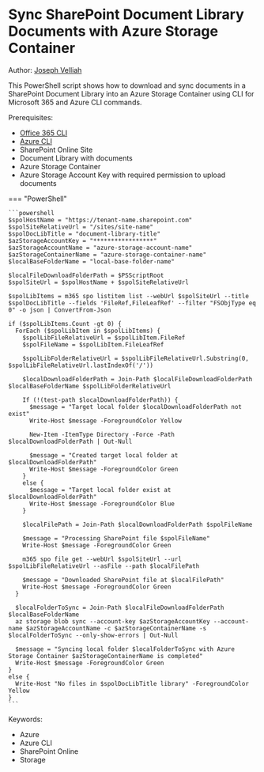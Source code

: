 # Sync SharePoint Document Library Documents with Azure Storage Container

Author: [Joseph Velliah](https://sprider.blog/sync-sp-library-with-az-storage-container)

This PowerShell script shows how to download and sync documents in a SharePoint Document Library into an Azure Storage Container using CLI for Microsoft 365 and Azure CLI commands.

Prerequisites:

- [Office 365 CLI](https://pnp.github.io/cli-microsoft365/)
- [Azure CLI](https://docs.microsoft.com/en-us/cli/azure/?view=azure-cli-latest)
- SharePoint Online Site
- Document Library with documents
- Azure Storage Container
- Azure Storage Account Key with required permission to upload documents

=== "PowerShell"

    ```powershell
    $spolHostName = "https://tenant-name.sharepoint.com"
    $spolSiteRelativeUrl = "/sites/site-name"
    $spolDocLibTitle = "document-library-title"
    $azStorageAccountKey = "*****************"
    $azStorageAccountName = "azure-storage-account-name"
    $azStorageContainerName = "azure-storage-container-name"
    $localBaseFolderName = "local-base-folder-name"

    $localFileDownloadFolderPath = $PSScriptRoot
    $spolSiteUrl = $spolHostName + $spolSiteRelativeUrl

    $spolLibItems = m365 spo listitem list --webUrl $spolSiteUrl --title $spolDocLibTitle --fields 'FileRef,FileLeafRef' --filter "FSObjType eq 0" -o json | ConvertFrom-Json

    if ($spolLibItems.Count -gt 0) {
      ForEach ($spolLibItem in $spolLibItems) {
        $spolLibFileRelativeUrl = $spolLibItem.FileRef
        $spolFileName = $spolLibItem.FileLeafRef

        $spolLibFolderRelativeUrl = $spolLibFileRelativeUrl.Substring(0, $spolLibFileRelativeUrl.lastIndexOf('/'))

        $localDownloadFolderPath = Join-Path $localFileDownloadFolderPath $localBaseFolderName $spolLibFolderRelativeUrl

        If (!(test-path $localDownloadFolderPath)) {
          $message = "Target local folder $localDownloadFolderPath not exist"
          Write-Host $message -ForegroundColor Yellow

          New-Item -ItemType Directory -Force -Path $localDownloadFolderPath | Out-Null

          $message = "Created target local folder at $localDownloadFolderPath"
          Write-Host $message -ForegroundColor Green
        }
        else {
          $message = "Target local folder exist at $localDownloadFolderPath"
          Write-Host $message -ForegroundColor Blue
        }

        $localFilePath = Join-Path $localDownloadFolderPath $spolFileName

        $message = "Processing SharePoint file $spolFileName"
        Write-Host $message -ForegroundColor Green

        m365 spo file get --webUrl $spolSiteUrl --url $spolLibFileRelativeUrl --asFile --path $localFilePath

        $message = "Downloaded SharePoint file at $localFilePath"
        Write-Host $message -ForegroundColor Green
      }

      $localFolderToSync = Join-Path $localFileDownloadFolderPath $localBaseFolderName
      az storage blob sync --account-key $azStorageAccountKey --account-name $azStorageAccountName -c $azStorageContainerName -s $localFolderToSync --only-show-errors | Out-Null

      $message = "Syncing local folder $localFolderToSync with Azure Storage Container $azStorageContainerName is completed"
      Write-Host $message -ForegroundColor Green
    }
    else {
      Write-Host "No files in $spolDocLibTitle library" -ForegroundColor Yellow
    }
    ```

Keywords:

- Azure
- Azure CLI
- SharePoint Online
- Storage